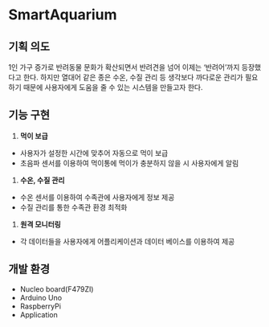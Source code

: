 # SmartAquarium
## 기획 의도
1인 가구 증가로 반려동물 문화가 확산되면서 반려견을 넘어 이제는 ‘반려어’까지 등장했다고 한다.
하지만 열대어 같은 종은 수온, 수질 관리 등 생각보다 까다로운 관리가 필요하기 때문에 사용자에게 도움을 줄 수 있는 시스템을 만들고자 한다.

## 기능 구현
1. **먹이 보급**
- 사용자가 설정한 시간에 맞추어 자동으로 먹이 보급
- 초음파 센서를 이용하여 먹이통에 먹이가 충분하지 않을 시 사용자에게 알림
1. **수온, 수질 관리**
- 수온 센서를 이용하여 수족관에 사용자에게 정보 제공
- 수질 관리를 통한 수족관 환경 최적화
1. **원격 모니터링**
- 각 데이터들을 사용자에게 어플리케이션과 데이터 베이스를 이용하여 제공

## 개발 환경
- Nucleo board(F479ZI)
- Arduino Uno
- RaspberryPi
- Application
